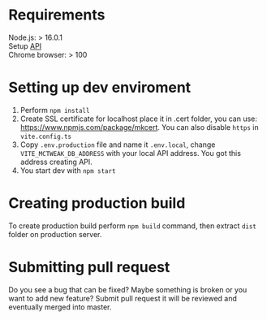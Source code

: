 # Requirements

Node.js: > 16.0.1  
Setup [API](https://github.com/MrEraxd/McTweak-API)  
Chrome browser: > 100

# Setting up dev enviroment

1. Perform `npm install`
2. Create SSL certificate for localhost place it in .cert folder, you can use: https://www.npmjs.com/package/mkcert. You can also disable `https` in `vite.config.ts`
3. Copy `.env.production` file and name it `.env.local`, change `VITE_MCTWEAK_DB_ADDRESS` with your local API address. You got this address creating API.
4. You start dev with `npm start`

# Creating production build

To create production build perform `npm build` command, then extract `dist` folder on production server.

# Submitting pull request

Do you see a bug that can be fixed? Maybe something is broken or you want to add new feature? Submit pull request it will be reviewed and eventually merged into master.
